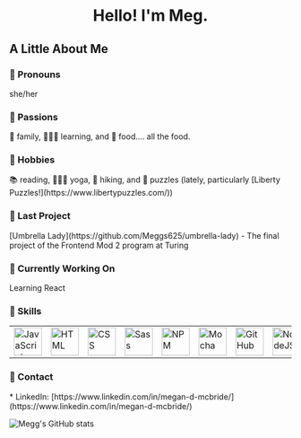 <h1 align="center"> Hello! I'm Meg. </h1>

<h2> A Little About Me </h2>
<h3>🌻  Pronouns</h3> she/her
<h3>🌻  Passions</h3> 💞 family, 🙋🏻‍♀️ learning, and 🍲 food.... all the food.
<h3>🌻  Hobbies</h3> 📚 reading, 🧘🏻‍♀️ yoga, 🥾 hiking, and 🧩 puzzles (lately, particularly [Liberty Puzzles!](https://www.libertypuzzles.com/))
<h3>🌻  Last Project</h3> [Umbrella Lady](https://github.com/Meggs625/umbrella-lady) - The final project of the Frontend Mod 2 program at Turing
<h3>🌻  Currently Working On</h3> Learning React
<h3>🌻  Skills</h3> 
<table>
     <tr>
        <td><img src="https://github.com/tkswann2/tech-logos/blob/master/jslogo.png" alt="JavaScript" width="50" height="auto" /></td>
        <td><img src="https://github.com/tkswann2/tech-logos/blob/master/html5.png" alt="HTML" width="50" height="auto" /></td>
        <td><img src="https://github.com/tkswann2/tech-logos/blob/master/css3.png" alt="CSS" width="50" height="auto" /></td>
        <td><img src="https://github.com/tkswann2/tech-logos/blob/master/sass.png" alt="Sass" width="50" height="auto" /></td>
        <td><img src="https://github.com/tkswann2/tech-logos/blob/master/npm.png" alt="NPM" width="50" height="auto" /></td>
        <td><img src="https://github.com/tkswann2/tech-logos/blob/master/mocha.png" alt="Mocha" width="50" height="auto" /></td>
        <td><img src="https://github.com/tkswann2/tech-logos/blob/master/github.png" alt="GitHub" width="50" height="auto" /></td>
        <td><img src="https://github.com/tkswann2/tech-logos/blob/master/nodejs.png" alt="NodeJS" width="50" height="auto" /></td>
    </tr>
 </table>

<h3>🌻  Contact</h3> 
* LinkedIn: [https://www.linkedin.com/in/megan-d-mcbride/](https://www.linkedin.com/in/megan-d-mcbride/)

![Megg's GitHub stats](https://github-readme-stats.vercel.app/api?username=meggs625&theme=radical&show_icons=true)

